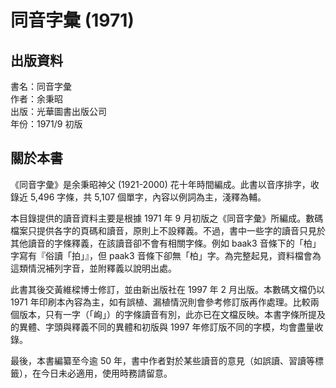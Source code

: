 同音字彙 (1971)
===============

出版資料
--------
書名：同音字彙 <br>
作者：余秉昭 <br>
出版：光華圖書出版公司 <br>
年份：1971/9 初版<br>

關於本書
--------
《同音字彙》是余秉昭神父 (1921-2000) 花十年時間編成。此書以音序排字，收錄近 5,496 字條，共 5,107 個單字，內容以例詞為主，淺釋為輔。

本目錄提供的讀音資料主要是根據 1971 年 9 月初版之《同音字彙》所編成。數碼檔案只提供各字的頁碼和讀音，原則上不設釋義。不過，書中一些字的讀音只見於其他讀音的字條釋義，在該讀音卻不會有相關字條。例如 baak3 音條下的「柏」字寫有『俗讀「拍」』，但 paak3 音條下卻無「柏」字。為完整起見，資料檔會為這類情況補列字音，並附釋義以說明出處。

此書其後交黃維樑博士修訂，並由新出版社在 1997 年 2 月出版。本數碼文檔仍以 1971 年印刷本內容為主，如有誤植、漏植情況則會參考修訂版再作處理。比較兩個版本，只有一字（「峋」）的字條讀音有別，此亦已在文檔反映。本書字條所提及的異體、字頭與釋義不同的異體和初版與 1997 年修訂版不同的字模，均會盡量收錄。

最後，本書編纂至今逾 50 年，書中作者對於某些讀音的意見（如誤讀、習讀等標籤），在今日未必適用，使用時務請留意。
